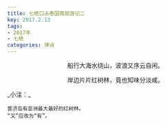 ```yaml
---
title: 七绝口占泰国南部游记二
key: 2017.2.13
tags: 
- 2017年 
- 七绝
categories: 律诗
---
```


<p align="center">船行大海水绕山，波浪又序云自闲。
</p>
<p align="center">岸边片片红树林，竟也知味分淡咸。
</p>
_小注：_

```
普济岛有亚洲最大最好的红树林。
“又”应改为“有”。
```